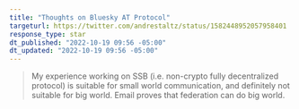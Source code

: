 ```yaml
---
title: "Thoughts on Bluesky AT Protocol"
targeturl: https://twitter.com/andrestaltz/status/1582448952057958401 
response_type: star
dt_published: "2022-10-19 09:56 -05:00"
dt_updated: "2022-10-19 09:56 -05:00"
---
```


> My experience working on SSB (i.e. non-crypto fully decentralized protocol) is suitable for small world communication, and definitely not suitable for big world. Email proves that federation can do big world.
